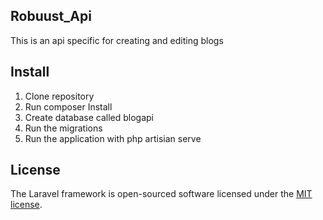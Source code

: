 ## Robuust_Api

This is an api specific for creating and editing blogs


## Install

1. Clone repository
2. Run composer Install
3. Create database called blogapi
4. Run the migrations
5. Run the application with php artisian serve

## License

The Laravel framework is open-sourced software licensed under the [MIT license](https://opensource.org/licenses/MIT).
